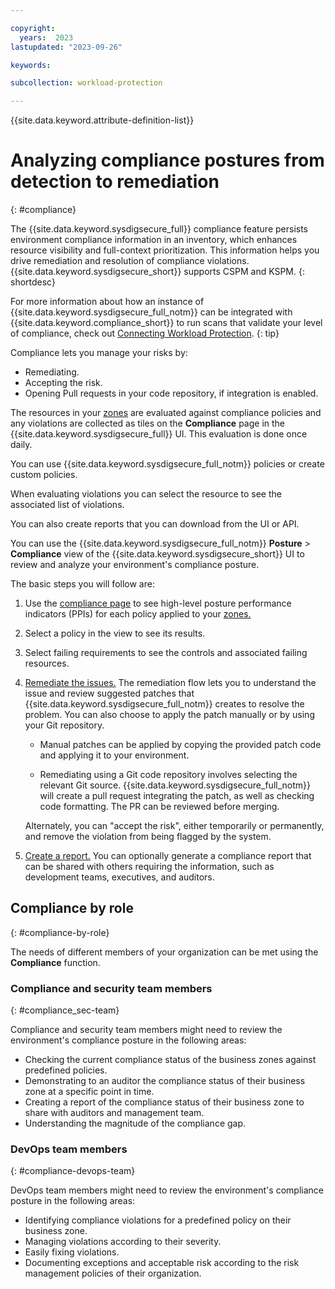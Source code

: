 ```yaml
---

copyright:
  years:  2023
lastupdated: "2023-09-26"

keywords:

subcollection: workload-protection

---
```


{{site.data.keyword.attribute-definition-list}}

# Analyzing compliance postures from detection to remediation
{: #compliance}

The {{site.data.keyword.sysdigsecure_full}} compliance feature persists environment compliance information in an inventory, which enhances resource visibility and full-context prioritization. This information helps you drive remediation and resolution of compliance violations. {{site.data.keyword.sysdigsecure_short}} supports CSPM and KSPM.
{: shortdesc}

For more information about how an instance of {{site.data.keyword.sysdigsecure_full_notm}} can be integrated with {{site.data.keyword.compliance_short}} to run scans that validate your level of compliance, check out [Connecting Workload Protection](/docs/security-compliance?topic=security-compliance-setup-workload-protection).
{: tip}

Compliance lets you manage your risks by:

* Remediating.
* Accepting the risk.
* Opening Pull requests in your code repository, if integration is enabled.

The resources in your [zones](/docs/workload-protection?topic=workload-protection-posture-zones) are evaluated against compliance policies and any violations are collected as tiles on the **Compliance** page in the {{site.data.keyword.sysdigsecure_full}} UI.  This evaluation is done once daily.

You can use {{site.data.keyword.sysdigsecure_full_notm}} policies or create custom policies.

When evaluating violations you can select the resource to see the associated list of violations.

You can also create reports that you can download from the UI or API.


You can use the {{site.data.keyword.sysdigsecure_full_notm}} **Posture** > **Compliance** view of the {{site.data.keyword.sysdigsecure_short}} UI to review and analyze your environment's compliance posture.

The basic steps you will follow are:

1. Use the [compliance page](/docs/workload-protection?topic=workload-protection-compliance-understanding) to see high-level posture performance indicators (PPIs) for each policy applied to your [zones.](/docs/workload-protection?topic=workload-protection-posture-zones)

2. Select a policy in the view to see its results.

3. Select failing requirements to see the controls and associated failing resources.

4. [Remediate the issues.](/docs/workload-protection?topic=workload-protection-evaluate-remediate) The remediation flow lets you to understand the issue and review suggested patches that {{site.data.keyword.sysdigsecure_full_notm}} creates to resolve the problem. You can also choose to apply the patch manually or by using your Git repository.

    - Manual patches can be applied by copying the provided patch code and applying it to your environment.

    - Remediating using a Git code repository involves selecting the relevant Git source. {{site.data.keyword.sysdigsecure_full_notm}} will create a pull request integrating the patch, as well as checking code formatting. The PR can be reviewed before merging.

    Alternately, you can "accept the risk", either temporarily or permanently, and remove the violation from being flagged by the system.

5. [Create a report.](/docs/workload-protection?topic=workload-protection-compliance-reports) You can optionally generate a compliance report that can be shared with others requiring the information, such as development teams, executives, and auditors.

## Compliance by role
{: #compliance-by-role}

The needs of different members of your organization can be met using the **Compliance** function.

### Compliance and security team members
{: #compliance_sec-team}

Compliance and security team members might need to review the environment's compliance posture in the following areas:

* Checking the current compliance status of the business zones against predefined policies.
* Demonstrating to an auditor the compliance status of their business zone at a specific point in time.
* Creating a report of the compliance status of their business zone to share with auditors and management team.
* Understanding the magnitude of the compliance gap.

### DevOps team members
{: #compliance-devops-team}

DevOps team members might need to review the environment's compliance posture in the following areas:

* Identifying compliance violations for a predefined policy on their business zone.
* Managing violations according to their severity.
* Easily fixing violations.
* Documenting exceptions and acceptable risk according to the risk management policies of their organization.
